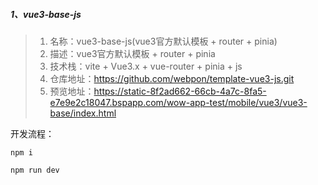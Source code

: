 ##### 1、vue3-base-js

> 1. 名称：vue3-base-js(vue3官方默认模板 + router + pinia)
> 2. 描述：vue3官方默认模板 + router + pinia
> 3. 技术栈：vite + Vue3.x + vue-router + pinia + js
> 4. 仓库地址：https://github.com/webpon/template-vue3-js.git
> 5. 预览地址：https://static-8f2ad662-66cb-4a7c-8fa5-e7e9e2c18047.bspapp.com/wow-app-test/mobile/vue3/vue3-base/index.html

开发流程：

```
npm i
```

```
npm run dev
```
